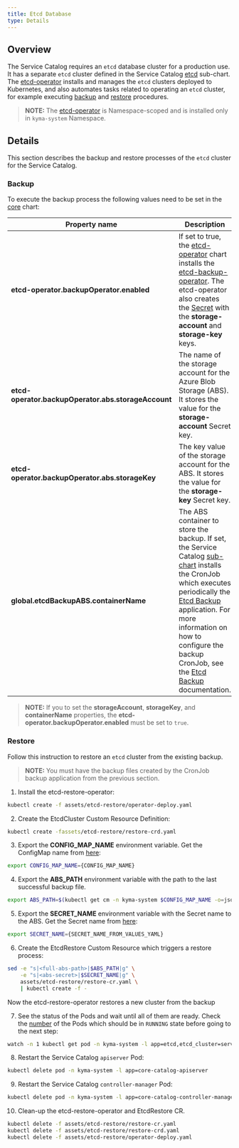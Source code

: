 ```yaml
---
title: Etcd Database
type: Details
---
```


## Overview

The Service Catalog requires an `etcd` database cluster for a production use. 
It has a separate `etcd` cluster defined in the Service Catalog [etcd][sc-etcd-sub-chart] sub-chart. 
The [etcd-operator][etcd-operator] installs and manages the `etcd` clusters deployed to Kubernetes,
and also automates tasks related to operating an `etcd` cluster, for example executing [backup][etcd-backups] and [restore][etcd-restores] procedures. 

> **NOTE:** The [etcd-operator][etcd-operator] is Namespace-scoped and is installed only in `kyma-system` Namespace.

## Details

This section describes the backup and restore processes of the `etcd` cluster for the Service Catalog.

### Backup

To execute the backup process the following values need to be set in the [core][core-chart-values] chart:

| Property name              | Description |
|---------------------------------------------------|---|
| **etcd-operator.backupOperator.enabled**            | If set to true, the [etcd-operator][etcd-operator-chart] chart installs the [etcd-backup-operator][etcd-backup-operator-chart]. The etcd-operator also creates the [Secret][abs-creds] with the **storage-account** and **storage-key** keys.  |
| **etcd-operator.backupOperator.abs.storageAccount** | The name of the storage account for the Azure Blob Storage (ABS). It stores the value for the **storage-account** Secret key. |
| **etcd-operator.backupOperator.abs.storageKey**     | The key value of the storage account for the ABS. It stores the value for the **storage-key** Secret key. |
| **global.etcdBackupABS.containerName**              | The ABS container to store the backup. If set, the Service Catalog [sub-chart][sc-backup-sub-chart] installs the CronJob which executes periodically the [Etcd Backup][etcd-backup-app] application. For more information on how to configure the backup CronJob, see the [Etcd Backup][etcd-backup-app-readme] documentation. |

> **NOTE:** If you to set the **storageAccount**, **storageKey**, and **containerName** properties, the **etcd-operator.backupOperator.enabled** must be set to `true`. 

### Restore

Follow this instruction to restore an `etcd` cluster from the existing backup.

> **NOTE:** You must have the backup files created by the CronJob backup application from the previous section.

1. Install the etcd-restore-operator:
```bash
kubectl create -f assets/etcd-restore/operator-deploy.yaml
```

2. Create the EtcdCluster Custom Resource Definition:
```bash
kubectl create -fassets/etcd-restore/restore-crd.yaml 
```

3. Export the **CONFIG_MAP_NAME** environment variable. Get the ConfigMap name from [here][sc-backup-job-cfg-name]:
```bash
export CONFIG_MAP_NAME={CONFIG_MAP_NAME}
```

4. Export the **ABS_PATH** environment variable with the path to the last successful backup file.
```bash
export ABS_PATH=$(kubectl get cm -n kyma-system $CONFIG_MAP_NAME -o=jsonpath='{.data.abs-backup-file-path-from-last-success}')
```

5. Export the **SECRET_NAME** environment variable with the Secret name to the ABS. Get the Secret name from [here](../../../resources/core/values.yaml#L34):
```bash
export SECRET_NAME={SECRET_NAME_FROM_VALUES_YAML}
```

6. Create the EtcdRestore Custom Resource which triggers a restore process:
```bash
sed -e "s|<full-abs-path>|$ABS_PATH|g" \
    -e "s|<abs-secret>|$SECRET_NAME|g" \
    assets/etcd-restore/restore-cr.yaml \
    | kubectl create -f -
```

Now the etcd-restore-operator restores a new cluster from the backup

7. See the status of the Pods and wait until all of them are ready. Check the [number][sc-etcd-cluster-no] of the Pods which should be in `RUNNING` state before going to the next step:
```bash
watch -n 1 kubectl get pod -n kyma-system -l app=etcd,etcd_cluster=service-catalog-core-etcd
```

8. Restart the Service Catalog `apiserver` Pod:
```bash
kubectl delete pod -n kyma-system -l app=core-catalog-apiserver
```

9. Restart the Service Catalog `controller-manager` Pod:
```bash
kubectl delete pod -n kyma-system -l app=core-catalog-controller-manager
```

10. Clean-up the etcd-restore-operator and EtcdRestore CR. 
```bash
kubectl delete -f assets/etcd-restore/restore-cr.yaml
kubectl delete -f assets/etcd-restore/restore-crd.yaml
kubectl delete -f assets/etcd-restore/operator-deploy.yaml
```

[etcd-operator]:https://github.com/coreos/etcd-operator
[etcd-backups]:https://github.com/coreos/etcd-operator/blob/master/doc/user/walkthrough/backup-operator.md
[etcd-restores]:https://github.com/coreos/etcd-operator/blob/master/doc/user/walkthrough/restore-operator.md

[sc-etcd-sub-chart]:../../../resources/core/charts/service-catalog/charts/etcd/templates/etcd-cluster-cr.yaml
[sc-etcd-cluster-no]:../../../resources/core/charts/service-catalog/charts/etcd/templates/etcd-cluster-cr.yaml#L6
[sc-backup-sub-chart]:../../../resources/core/charts/service-catalog/charts/etcd/templates/backup-job.yaml
[sc-backup-job-cfg-name]:/resources/core/charts/service-catalog/charts/etcd/templates/backup-job.yaml#L37
[etcd-operator-chart]:../../../resources/core/charts/service-catalog/charts/etcd
[etcd-backup-operator-chart]:../../../resources/core/charts/etcd-operator/templates/backup-deployment.yaml
[core-chart-values]:../../../resources/core/values.yaml

[etcd-backup-app-readme]:../../../tools/etcd-backup/README.md
[etcd-backup-app]:../../../tools/etcd-backup

[abs-creds]:../../../resources/core/charts/etcd-operator/templates/etcd-backup-abs-storage-secret.yaml